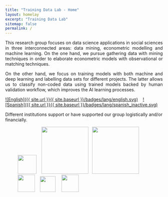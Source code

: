 ```yaml
---
title: "Training Data Lab - Home"
layout: homelay
excerpt: "Training Data Lab"
sitemap: false
permalink: /
---
```


<p align="justify">This research group focuses on data science applications in social sciences in three interconnected areas: data mining, econometric modelling and machine learning. On the one hand, we pursue gathering data with mining techniques in order to elaborate econometric models with observational or matching techniques.</p>

<p align="justify">On the other hand, we focus on training models with both machine and deep learning and labelling data sets for different projects. The latter allows us to classify non-coded data using trained models backed by human validation workflow, which improves the AI learning processes.</p>

[![English]({{ site.url }}{{ site.baseurl }}/badges/lang/english.svg)](https://training-datalab.com) &nbsp;&nbsp; [![Spanish]({{ site.url }}{{ site.baseurl }}/badges/lang/spanish_inactive.svg)](https://training-datalab.com/about-spanish)

Different institutions support or have supported our group logistically and/or financially.

<figure class="fourth">
  <img src="{{ site.url }}{{ site.baseurl }}/images/lab-logo.png" style="width: 60px"> &nbsp;&nbsp;
  <img src="{{ site.url }}{{ site.baseurl }}/images/logos/leiden.png" style="width: 150px">  &nbsp;
  <img src="{{ site.url }}{{ site.baseurl }}/images/logos/udp.png" style="width: 150px">  &nbsp;
  <img src="{{ site.url }}{{ site.baseurl }}/images/logos/oxford.jpg" style="width: 55px"> &nbsp;&nbsp;
  <!-- <img src="{{ site.url }}{{ site.baseurl }}/images/logos/uct.png" style="width: 160px">  &nbsp;&nbsp;-->
  <img src="{{ site.url }}{{ site.baseurl }}/images/logos/usach.png" style="width: 50px"> &nbsp;&nbsp;&nbsp;
  <img src="{{ site.url }}{{ site.baseurl }}/images/logos/umayor.png" style="width: 55px">
</figure>
